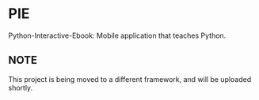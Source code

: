 # PIE
Python-Interactive-Ebook: Mobile application that teaches Python.

## NOTE
This project is being moved to a different framework, and will be uploaded shortly.

